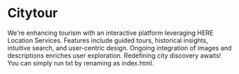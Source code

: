 # Citytour
We're enhancing tourism with an interactive platform leveraging HERE Location Services. Features include guided tours, historical insights, intuitive search, and user-centric design. Ongoing integration of images and descriptions enriches user exploration. Redefining city discovery awaits!
You can simply run txt by renaming as index.html.
